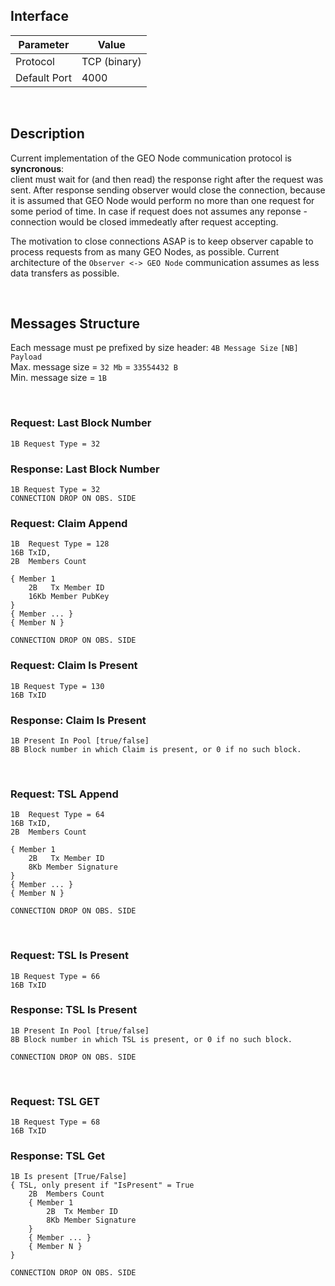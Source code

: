 

## Interface

| Parameter     | Value         |
| ------------- | ------------- |
| Protocol      | TCP (binary)  |
| Default Port  | 4000          |

<br/>

## Description
Current implementation of the GEO Node communication protocol is **syncronous**:  
client must wait for (and then read) the response right after the request was sent.
After response sending observer would close the connection, 
because it is assumed that GEO Node would perform no more than one request for some period of time.
In case if request does not assumes any reponse - connection would be closed immedeatly after request accepting.

The motivation to close connections ASAP is to keep observer capable to process requests from as many GEO Nodes, as possible.
Current architecture of the `Observer <-> GEO Node` communication assumes as less data transfers as possible. 

<br/>

## Messages Structure
Each message must pe prefixed by size header: `4B Message Size` `[NB] Payload`  
Max. message size = `32 Mb` = `33554432 B`  
Min. message size = `1B`

<br/>

### Request: Last Block Number
`1B Request Type = 32`

### Response: Last Block Number
`1B Request Type = 32`  
`CONNECTION DROP ON OBS. SIDE`

### Request: Claim Append
```
1B  Request Type = 128
16B TxID, 
2B  Members Count  

{ Member 1
    2B   Tx Member ID
    16Kb Member PubKey 
}
{ Member ... }
{ Member N }
```
`CONNECTION DROP ON OBS. SIDE`
<br/>


### Request: Claim Is Present
```
1B Request Type = 130
16B TxID
```

### Response: Claim Is Present
```
1B Present In Pool [true/false]
8B Block number in which Claim is present, or 0 if no such block.
```

<br/>

### Request: TSL Append
```
1B  Request Type = 64
16B TxID, 
2B  Members Count  

{ Member 1
    2B   Tx Member ID
    8Kb Member Signature 
}
{ Member ... }
{ Member N }
```
`CONNECTION DROP ON OBS. SIDE`

<br/>

### Request: TSL Is Present
```
1B Request Type = 66
16B TxID
```

### Response: TSL Is Present
```
1B Present In Pool [true/false]
8B Block number in which TSL is present, or 0 if no such block.
```
`CONNECTION DROP ON OBS. SIDE`

<br/>

### Request: TSL GET
```
1B Request Type = 68
16B TxID
```

### Response: TSL Get
```
1B Is present [True/False]
{ TSL, only present if "IsPresent" = True 
    2B  Members Count
    { Member 1
        2B  Tx Member ID
        8Kb Member Signature 
    }
    { Member ... }
    { Member N }
}
```
`CONNECTION DROP ON OBS. SIDE`
